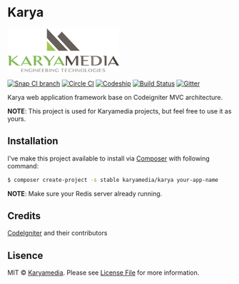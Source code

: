 # Karya

![Alt text](https://raw.githubusercontent.com/karyamedia/karya/master/assets/img/logo.png "Karyamedia")

[![Snap CI branch](https://img.shields.io/snap-ci/karyamedia/karya/master.svg)](https://snap-ci.com/karyamedia/karya/branch/master)
[![Circle CI](https://img.shields.io/circleci/token/99df306b85b3284d8ea2b7b816022f701a7a416b/project/karyamedia/karya/master.svg)](https://circleci.com/gh/karyamedia/karya)
[![Codeship](https://img.shields.io/codeship/92eb5110-15b3-0134-0523-667ff3898a5e/master.svg)](https://codeship.com/projects/158153)
[![Build Status](https://img.shields.io/packagist/dt/karyamedia/karya.svg?maxAge=2592000)](https://packagist.org/packages/karyamedia/karya)
[![Gitter](https://img.shields.io/gitter/room/karyamedia/karya.svg)](https://gitter.im/karyamedia/karya)

Karya web application framework base on Codeigniter MVC architecture.

**NOTE**: This project is used for Karyamedia projects, but feel free to use it as yours.

## Installation

I've make this project available to install via [Composer](https://getcomposer.org/) with following command:

```bash
$ composer create-project -s stable karyamedia/karya your-app-name
```

**NOTE**: Make sure your Redis server already running.

## Credits

[CodeIgniter](http://codeigniter.com) and their contributors

## Lisence

MIT © [Karyamedia](https://github.com/karyamedia/karya). Please see [License File](LICENSE.md) for more information.